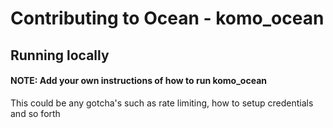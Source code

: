 # Contributing to Ocean - komo_ocean

## Running locally

#### NOTE: Add your own instructions of how to run komo_ocean

This could be any gotcha's such as rate limiting, how to setup credentials and so forth

